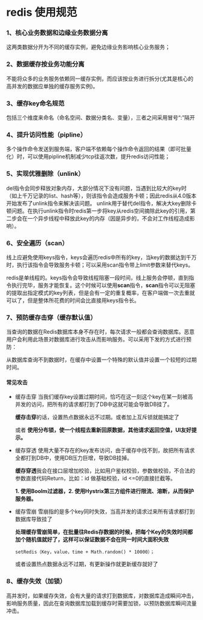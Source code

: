 # redis 使用规范

### 1、核心业务数据和边缘业务数据分离

  这两类数据分开为不同的缓存实例，避免边缘业务影响核心业务服务；

### 2、数据缓存按业务功能分离

 不能将众多的业务服务依赖同一缓存实例，而应该按业务进行拆分(尤其是核心的高并发的数据应单独的缓存服务实例)。

### 3、缓存key命名规范

包括三个维度来命名（命名空间、数据分类名、变量），三者之间采用冒号“:”隔开

### 4、提升访问性能（pipline）

 多个操作命令发送到服务端，客户端不依赖每个操作命令返回的结果（即可批量化）时，可以使用pipline机制减少tcp往返次数，提升redis访问性能；

### 5、实现优雅删除（unlink）

 del指令会同步释放对象内存，大部分情况下没有问题，当遇到比较大的key时（如上千万记录的list、hash等），则该指令会造成服务卡顿；因此redis从4.0版本开始发布了unlink指令来解决该问题。
 unlink用于替代del指令，解决大key删除卡顿问题。在执行unlink指令时redis第一步将key从redis空间摘除此key的引用，第二步会在一个异步线程中释放此key的内存（因是异步的，不会对工作线程造成影响）。

### 6、安全遍历（scan）

线上应避免使用keys指令，keys会遍历redis中所有的key，当key的数据达到千万时，执行该指令会导致服务卡顿；可以采用scan指令带上limit参数来替代keys。

redis是单线程的。keys指令会导致线程阻塞一段时间，线上服务会停顿，直到指令执行完毕，服务才能恢复。这个时候可以使用**scan**指令，**scan**指令可以无阻塞的提取出指定模式的key列表，但是会有一定的重复概率，在客户端做一次去重就可以了，但是整体所花费的时间会比直接用keys指令长。

### 7、预防缓存击穿（缓存默认值）

当查询的数据在Redis数据库本身不存在时，每次请求一般都会查询数据库。恶意用户会利用此场景对数据库进行攻击从而影响服务。可以采用下发的方式进行预防：

从数据库查询不到数据时，在缓存中设置一个特殊的默认值并设置一个较短的过期时间。

#### 常见攻击

- 缓存击穿
  	当我们缓存key设置过期时间，恰巧在这一刻这个key在某一刻被高并发的访问，把所有的请求都打到了DB中这就可能会导致DB挂了。

    **缓存击穿**的话，设置热点数据永远不过期。或者加上互斥锁就能搞定了

   或者  **使用分布锁，使一个线程去重新回原数据，其他请求返回空值，UI友好提示。**

- 缓存穿透
  	使用大量不存在的key发布访问，由于缓存中找不到，故把所有请求全都打到DB中，使用DB压力巨增，导致DB挂掉。

  **缓存穿透**我会在接口层增加校验，比如用户鉴权校验，参数做校验，不合法的参数直接代码Return，比如：id 做基础校验，id <=0的直接拦截等。

  **1. 使用Boolm过滤器，2. 使用Hystrix第三方组件进行限流、溶断，从而保护服务器。**

- 缓存雪崩
  	雪崩指的是多个key同时失效，当高并发的请求过来所有请求都打到数据库导致挂了

  **处理缓存雪崩简单，在批量往Redis存数据的时候，把每个Key的失效时间都加个随机值就好了，这样可以保证数据不会在同一时间大面积失效**

  ```
  setRedis（Key，value，time + Math.random() * 10000）；
  ```

  或者设置热点数据永远不过期，有更新操作就更新缓存就好了

### 8、缓存失效（加锁）

   高并发时，如果缓存失效，会有大量的请求打到数据库，对数据库造成瞬间冲击，影响服务质量，因此在查询数据库加载到缓存时需要加锁，以预防数据库瞬间流量冲击。